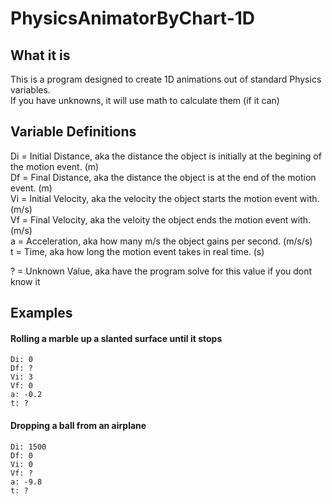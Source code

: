 # PhysicsAnimatorByChart-1D
## What it is
This is a program designed to create 1D animations out of standard Physics variables.  
If you have unknowns, it will use math to calculate them (if it can)

## Variable Definitions
Di = Initial Distance, aka the distance the object is initially at the begining of the motion event. (m)  
Df = Final Distance, aka the distance the object is at the end of the motion event. (m)  
Vi = Initial Velocity, aka the velocity the object starts the motion event with. (m/s)  
Vf = Final Velocity, aka the veloity the object ends the motion event with. (m/s)  
a = Acceleration, aka how many m/s the object gains per second. (m/s/s)  
t = Time, aka how long the motion event takes in real time. (s)  

? = Unknown Value, aka have the program solve for this value if you dont know it

## Examples
#### Rolling a marble up a slanted surface until it stops
```
Di: 0
Df: ?
Vi: 3
Vf: 0
a: -0.2
t: ?
```

#### Dropping a ball from an airplane
```
Di: 1500
Df: 0
Vi: 0
Vf: ?
a: -9.8
t: ?
```
